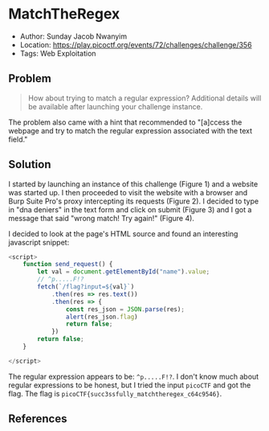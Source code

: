 # MatchTheRegex

* Author: Sunday Jacob Nwanyim
* Location: https://play.picoctf.org/events/72/challenges/challenge/356
* Tags: Web Exploitation

## Problem

> How about trying to match a regular expression? Additional details will be available after launching your challenge instance.

The problem also came with a hint that recommended to "[a]ccess the webpage and try to match the regular expression associated with the text field."

## Solution

I started by launching an instance of this challenge (Figure 1) and a website was started up. I then proceeded to visit the website with a browser and Burp Suite Pro's proxy intercepting its requests (Figure 2). I decided to type in "dna deniers" in the text form and click on submit (Figure 3) and I got a message that said "wrong match! Try again!" (Figure 4). 

I decided to look at the page's HTML source and found an interesting javascript snippet:

```javascript
<script>
	function send_request() {
		let val = document.getElementById("name").value;
		// ^p.....F!?
		fetch(`/flag?input=${val}`)
			.then(res => res.text())
			.then(res => {
				const res_json = JSON.parse(res);
				alert(res_json.flag)
				return false;
			})
		return false;
	}

</script>
```

The regular expression appears to be: ``^p.....F!?``. I don't know much about regular expressions to be honest, but I tried the input ``picoCTF`` and got the flag. The flag is ``picoCTF{succ3ssfully_matchtheregex_c64c9546}``.

## References
